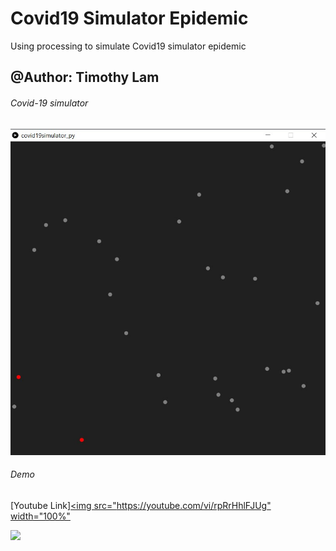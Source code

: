 # Covid19 Simulator Epidemic
 Using processing to simulate Covid19 simulator epidemic

## @Author: Timothy Lam

###### Covid-19 simulator
![Coivid-19 simulator](image/covid19simulator.jpg)

###### Demo
[Youtube Link][<img src="https://youtube.com/vi/rpRrHhlFJUg" width="100%"](https://www.youtube.com/watch?v=rpRrHhlFJUg&feature=youtu.be)

![](output/covid19simulator.gif)
